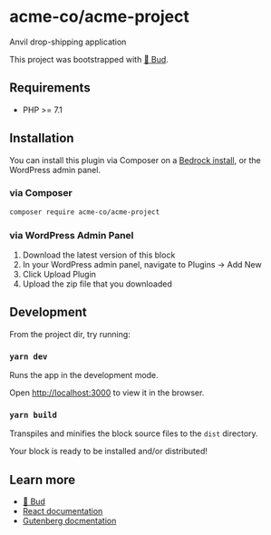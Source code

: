 # acme-co/acme-project

Anvil drop-shipping application

This project was bootstrapped with [🌱 Bud](https://github.com/roots/bud).

## Requirements

- PHP >= 7.1

## Installation

You can install this plugin via Composer on a [Bedrock install](https://roots.io/bedrock/), or the WordPress admin panel.

### via Composer

```sh
composer require acme-co/acme-project
```

### via WordPress Admin Panel

1. Download the latest version of this block
2. In your WordPress admin panel, navigate to Plugins -> Add New
3. Click Upload Plugin
4. Upload the zip file that you downloaded

## Development

From the project dir, try running:

### `yarn dev`

Runs the app in the development mode.

Open [http://localhost:3000](http://localhost:3000) to view it in the browser.

### `yarn build`

Transpiles and minifies the block source files to the `dist` directory.

Your block is ready to be installed and/or distributed!

## Learn more

- [🌱 Bud](https://github.com/roots/bud)
- [React documentation](https://reactjs.org/)
- [Gutenberg docmentation](https://github.com/WordPress/gutenberg/tree/master/docs)
